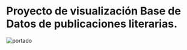 # Proyecto de visualización Base de Datos de publicaciones literarias.
![portado](https://educacion30.b-cdn.net/wp-content/uploads/2020/05/477-1-1200x675.jpg.webp)
